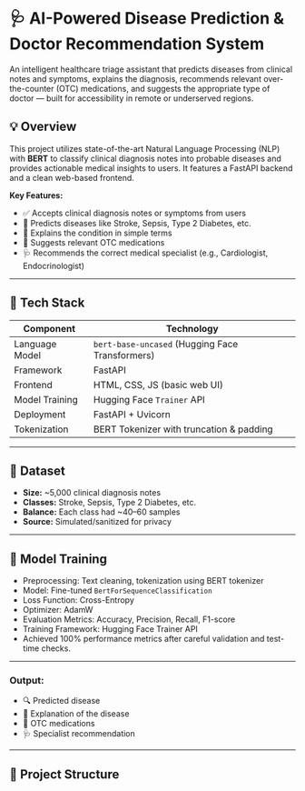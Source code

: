 # 🩺 AI-Powered Disease Prediction & Doctor Recommendation System

An intelligent healthcare triage assistant that predicts diseases from clinical notes and symptoms, explains the diagnosis, recommends relevant over-the-counter (OTC) medications, and suggests the appropriate type of doctor — built for accessibility in remote or underserved regions.

## 💡 Overview

This project utilizes state-of-the-art Natural Language Processing (NLP) with **BERT** to classify clinical diagnosis notes into probable diseases and provides actionable medical insights to users. It features a FastAPI backend and a clean web-based frontend.

**Key Features:**
- ✅ Accepts clinical diagnosis notes or symptoms from users
- 🧠 Predicts diseases like Stroke, Sepsis, Type 2 Diabetes, etc.
- 📘 Explains the condition in simple terms
- 💊 Suggests relevant OTC medications
- 🩺 Recommends the correct medical specialist (e.g., Cardiologist, Endocrinologist)

---

## 🚀 Tech Stack

| Component        | Technology                     |
|------------------|--------------------------------|
| Language Model    | `bert-base-uncased` (Hugging Face Transformers) |
| Framework         | FastAPI                        |
| Frontend          | HTML, CSS, JS (basic web UI)   |
| Model Training    | Hugging Face `Trainer` API     |
| Deployment        | FastAPI + Uvicorn              |
| Tokenization      | BERT Tokenizer with truncation & padding |

---

## 🧪 Dataset

- **Size:** ~5,000 clinical diagnosis notes
- **Classes:** Stroke, Sepsis, Type 2 Diabetes, etc.
- **Balance:** Each class had ~40–60 samples
- **Source:** Simulated/sanitized for privacy

---

## 🎯 Model Training

- Preprocessing: Text cleaning, tokenization using BERT tokenizer
- Model: Fine-tuned `BertForSequenceClassification`
- Loss Function: Cross-Entropy
- Optimizer: AdamW
- Evaluation Metrics: Accuracy, Precision, Recall, F1-score
- Training Framework: Hugging Face Trainer API
- Achieved 100% performance metrics after careful validation and test-time checks.

---

### Output:
- 🔍 Predicted disease
- 📖 Explanation of the disease
- 💊 OTC medications
- 🩺 Specialist recommendation

---

## 📂 Project Structure

